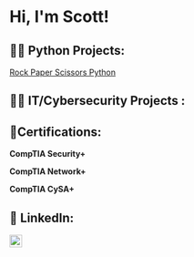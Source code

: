 <h1>Hi, I'm Scott! </h1>

<h2>👨‍💻 Python Projects:</h2>

[Rock Paper Scissors Python](https://github.com/Scowens712/RockPaperScissorsPython/tree/main)

<h2>👨‍💻 IT/Cybersecurity Projects :</h2>



<h2> 📜Certifications:</h2>

**CompTIA Security+**

**CompTIA Network+**

**CompTIA CySA+**





<h2> 🤳 LinkedIn:</h2>

[<img align="left" alt="scottowens | LinkedIn" width="22px" src="https://cdn.jsdelivr.net/npm/simple-icons@v3/icons/linkedin.svg" />][linkedin]



[linkedin]: https://www.linkedin.com/in/scotttowens/

